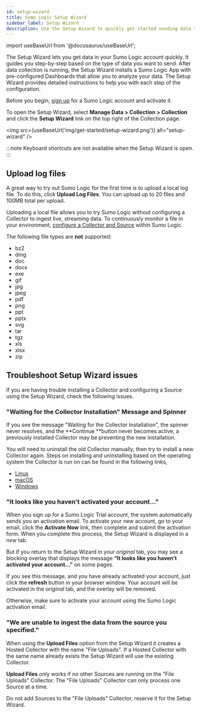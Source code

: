 ```yaml
---
id: setup-wizard
title: Sumo Logic Setup Wizard
sidebar_label: Setup Wizard
description: Use the Setup Wizard to quickly get started sending data to Sumo Logic.
---
```


import useBaseUrl from '@docusaurus/useBaseUrl';

The Setup Wizard lets you get data in your Sumo Logic account quickly. It guides you step-by-step based on the type of data you want to send. After data collection is running, the Setup Wizard installs a Sumo Logic App with pre-configured Dashboards that allow you to analyze your data. The Setup Wizard provides detailed instructions to help you with each step of the configuration.

Before you begin, [sign up](docs/get-started/sign-up.md) for a Sumo Logic account and activate it.

To open the Setup Wizard, select **Manage Data > Collection > Collection** and click the **Setup Wizard** link on the top right of the Collection page.

<img src={useBaseUrl('img/get-started/setup-wizard.png')} alt="setup-wizard" />

:::note
Keyboard shortcuts are not available when the Setup Wizard is open.
:::

## Upload log files

A great way to try out Sumo Logic for the first time is to upload a local log file. To do this, click **Upload Log Files**. You can upload up to 20 files and 100MB total per upload.

Uploading a local file allows you to try Sumo Logic without configuring a Collector to ingest live, streaming data. To continuously monitor a file in your environment, [configure a Collector and Source](/docs/send-data/choose-collector-source) within Sumo Logic.

The following file types are **not** supported:

* bz2
* dmg
* doc
* docx
* exe
* gif
* jpg
* jpeg
* pdf
* png
* ppt
* pptx
* svg
* tar
* tgz
* xls
* xlsx
* zip


## Troubleshoot Setup Wizard issues

If you are having trouble installing a Collector and configuring a Source using the Setup Wizard, check the following issues.


### "Waiting for the Collector Installation" Message and Spinner

If you see the message "Waiting for the Collector Installation", the spinner never resolves, and the **Continue **button never becomes active, a previously installed Collector may be preventing the new installation.

You will need to uninstall the old Collector manually, then try to install a new Collector again. Steps on installing and uninstalling based on the operating system the Collector is run on can be found in the following links,

* [Linux](/docs/send-data/Installed-Collectors/linux)
* [macOS](/docs/send-data/installed-collectors/macos)
* [Windows](/docs/send-data/Installed-Collectors/windows)


### "It looks like you haven't activated your account..."

When you sign up for a Sumo Logic Trial account, the system automatically sends you an activation email. To activate your new account, go to your email, click the **Activate Now** link, then complete and submit the activation form. When you complete this process, the Setup Wizard is displayed in a _new_ tab.

But if you return to the Setup Wizard in your _original_ tab, you may see a blocking overlay that displays the message **“It looks like you haven’t activated your account…”** on some pages.

If you see this message, and you have already activated your account, just click the **refresh** button in your browser window. Your account will be activated in the _original_ tab, and the overlay will be removed.

Otherwise, make sure to activate your account using the Sumo Logic activation email.


### "We are unable to ingest the data from the source you specified."

When using the **Upload Files** option from the Setup Wizard it creates a Hosted Collector with the name "File Uploads". If a Hosted Collector with the same name already exists the Setup Wizard will use the existing Collector.

**Upload Files** only works if no other Sources are running on the "File Uploads" Collector. The "File Uploads" Collector can only process one Source at a time.

Do not add Sources to the "File Uploads" Collector, reserve it for the Setup Wizard.
